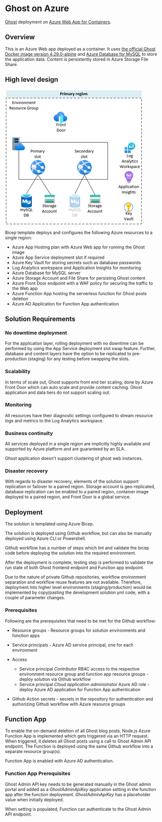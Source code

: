 # Ghost on Azure

[Ghost](https://ghost.org/) deployment on [Azure Web App for Containers](https://azure.microsoft.com/en-us/services/app-service/containers/).

## Overview

This is an Azure Web app deployed as a container. It uses [the official Ghost Docker image version 4.29.0-alpine](https://hub.docker.com/_/ghost) and [Azure Database for MySQL](https://azure.microsoft.com/en-us/services/mysql/) to store the application data. Content is persistently stored in Azure Storage File Share.

## High level design

![High level design](docs/HLD.png)

Bicep template deploys and configures the following Azure resources to a single region:

* Azure App Hosting plan with Azure Web app for running the Ghost image
* Azure App Service deployment slot if required
* Azure Key Vault for storing secrets such as database passwords
* Log Analytics workspace and Application Insights for monitoring
* Azure Database for MySQL server
* Azure Storage Account and File Share for persisting Ghost content
* Azure Front Door endpoint with a WAF policy for securing the traffic to the Web app
* Azure Function App hosting the serverless function for Ghost posts deletion
* Azure AD Application for Function App authentication

## Solution Requirements

### No downtime deployment

For the application layer, rolling deployment with no downtime can be performed by using the App Service deployment slot swap feature.
Further, database and content layers have the option to be replicated to pre-production (staging) for any testing before swapping the slots.

### Scalability

In terms of scale out, Ghost supports front end tier scaling, done by Azure Front Door which can auto scale and provide content caching.
Ghost application and data tiers do not support scaling out.

### Monitoring

All resources have their diagnostic settings configured to stream resource logs and metrics to the Log Analytics workspace.

### Business continuity

All services deployed in a single region are implicitly highly available and supported by Azure platform and are guaranteed by an SLA.

Ghost application doesn't support clustering of ghost web instances.

### Disaster recovery

With regards to disaster recovery, elements of the solution support replication or failover to a paired region.
Storage account is geo-replicated, database replication can be enabled to a paired region, container image deployed to a paired region, and Front Door is a global service.

## Deployment

The solution is templated using Azure Bicep.

The solution is deployed using Github workflow, but can also be manually deployed using Azure CLI or Powershell.

Github workflow has a number of steps which lint and validate the bicep code before deploying the solution into the required environment.

After the deployment is complete, testing step is performed to validate the run state of both Ghost frontend endpoint and Function app endpoint.

Due to the nature of private Github repositories, workflow environment separation and workflow reuse features are not available. Therefore, deployment into higher level environments (staging/production) would be implemented by copy/pasting the development solution yml code, with a couple of parameter changes.

### Prerequisites

Following are the prerequisites that need to be met for the Github workflow:

* Resource groups - Resource groups for solution environments and function apps

* Service principals - Azure AD service principal, one for each environment

* Access
  * Service principal *Contributor* RBAC access to the respective environment resource group and function app resource groups - deploy solution via Github workflow
  * Service principal *Cloud application administrator* Azure AD role - deploy Azure AD application for Function App authentication

* Github Action secrets - secrets in the repository for authentication and authorizing Github workflow with Azure resource groups

## Function App

To enable the on-demand deletion of all Ghost blog posts, Node.js Azure Function App is implemented which gets triggered via an HTTP request. When triggered, it deletes all Ghost posts using a call to Ghost Admin API endpoint.
The Function is deployed using the same Github workflow into a separate resource group(s).

Function App is enabled with Azure AD authentication.

### Function App Prerequisites

Ghost Admin API key needs to be generated manually in the Ghost admin portal and added as a *GhostAdminApiKey* application setting in the function app after the function deployment. *GhostAdminApiKey* has a placeholder value when initially deployed.

When setting is populated, Function can authenticate to the Ghost Admin API endpoint.
